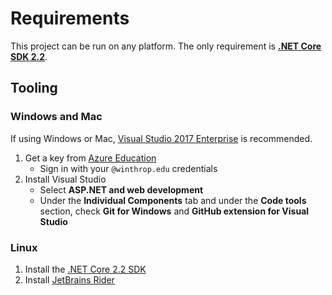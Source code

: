 # Requirements

This project can be run on any platform. The only requirement is **[.NET Core SDK 2.2](https://dotnet.microsoft.com/download)**.

## Tooling
### Windows and Mac
If using Windows or Mac, [Visual Studio 2017 Enterprise](https://visualstudio.microsoft.com/) is recommended.

1. Get a key from [Azure Education](https://portal.azure.com/#blade/Microsoft_Azure_Education/EducationMenuBlade/software)
    * Sign in with your `@winthrop.edu` credentials
2. Install Visual Studio
    * Select **ASP.NET and web development**
    * Under the **Individual Components** tab and under the **Code tools** section, check **Git for Windows** and **GitHub extension for Visual Studio**

### Linux
1. Install the [.NET Core 2.2 SDK](https://dotnet.microsoft.com/download)
2. Install [JetBrains Rider](https://www.jetbrains.com/rider/)

